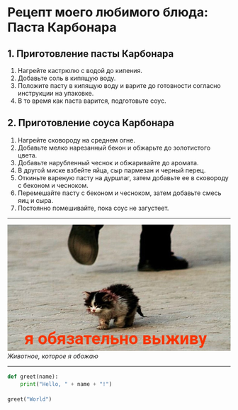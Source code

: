 # Рецепт моего любимого блюда: Паста Карбонара

## 1. Приготовление пасты Карбонара

1. Нагрейте кастрюлю с водой до кипения.
2. Добавьте соль в кипящую воду.
3. Положите пасту в кипящую воду и варите до готовности согласно инструкции на упаковке.
4. В то время как паста варится, подготовьте соус.

## 2. Приготовление соуса Карбонара

1. Нагрейте сковороду на среднем огне.
2. Добавьте мелко нарезанный бекон и обжарьте до золотистого цвета.
3. Добавьте нарубленный чеснок и обжаривайте до аромата.
4. В другой миске взбейте яйца, сыр пармезан и черный перец.
5. Откиньте вареную пасту на дуршлаг, затем добавьте ее в сковороду с беконом и чесноком.
6. Перемешайте пасту с беконом и чесноком, затем добавьте смесь яиц и сыра.
7. Постоянно помешивайте, пока соус не загустеет.

---

![Любимое животное](cat.jpg)
*Животное, которое я обожаю*

---

```python
def greet(name):
    print("Hello, " + name + "!")
    
greet("World")
